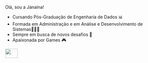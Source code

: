 Olá, sou a Janaína!

* Cursando Pós-Graduação de Engenharia de Dados 📊
* Formada em Administração e em Análise e Desenvolvimento de Sistemas👩🏻‍🎓
* Sempre em busca de novos desafios 🚀
* Apaixonada por Games 🎮



<img aling="center" height="30" width="40" src="https://cdn.jsdelivr.net/gh/devicons/devicon@latest/icons/apachespark/apachespark-original-wordmark.svg" />
